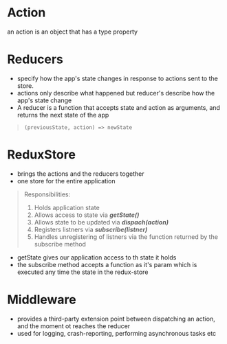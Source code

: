 # Action
an action is an object that has a type property

# Reducers 
- specify how the app's state changes in response to actions sent to the store. 
- actions only describe what happened but reducer's describe how the app's state change
- A reducer is a function that accepts state and action as arguments, and returns the next state of the app
> `(previousState, action) => newState`

# ReduxStore 
- brings the actions and the reducers together
- one store for the entire application
> Responsibilities:
> 1. Holds application state
> 2. Allows access to state via **_getState()_**
> 3. Allows state to be updated via **_dispach(action)_**
> 4. Registers listners via **_subscribe(listner)_**
> 5. Handles unregistering of listners via the function returned by the subscribe method


- getState gives our application access to th state it holds
- the subscribe method accepts a function as it's param which is executed any time the state in the redux-store


# Middleware
- provides a third-party extension point between dispatching an action, and the moment ot reaches the reducer
- used for logging, crash-reporting, performing asynchronous tasks etc
